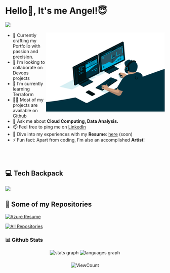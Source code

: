 <!---------------------------- Banner Image ----------------------------->

<!---------------------------- Typewriter animation ----------------------------->
# Hello👋, It's me Angel!😇
![](https://readme-typing-svg.herokuapp.com?font=Montserrat&color=3EA9F5&lines=I'm+a+Cloud+Engineer;I'm+a+Data+Analyst;)


<!---------------------------- About Me ----------------------------->

<!-- <img align="right" height="250" width="375" alt="" src="https://media.giphy.com/media/SWoSkN6DxTszqIKEqv/giphy.gif" /> -->
<img align="right" alt="GIF" src="https://raw.githubusercontent.com/DevrajDC/DevrajDC/main/developer.gif" height="250" width="375" />

- 🔭 Currently crafting my Portfolio with passion and precision.
- 🤝 I’m looking to collaborate on Devops projects
- 🌱 I’m currently learning Terraform
- 👨‍💻 Most of my projects are available on [Github](https://github.com/Angel-analyst?tab=repositories)
- 💬 Ask me about **Cloud Computing, Data Analysis.**
- 📫 Feel free to ping me on [LinkedIn](https://www.linkedin.com/in/agaroman)
- 📄 Dive into my experiences with my **Resume**: [here]() (soon)
- ⚡ Fun fact: Apart from coding, I'm also an accomplished **Artist**!
<br>
<br>


<!---------------------------- My Skills Section ----------------------------->
## 💻 Tech Backpack

<img src="https://skillicons.dev/icons?i=azure,vscode,terraform,python,scala,css,js,nodejs,mongodb,mysql,git,github,gitlab" align="center">
<br>


<!----------------------------- Open Source Projects --------------------------->
## 🔖 Some of my Repositories
<p align="left">
  <a href="https://github.com/Angel-analyst/azure-resume">
    <img width="278" src="https://denvercoder1-github-readme-stats.vercel.app/api/pin/?username=Angel-analyst&repo=azure-resume&theme=react&bg_color=20232a&title_color=61D9FA&icon_color=F8D866&hide_border=true&show_icons=true" alt="Azure Resume">
  </a>
<p align="left">
  <a href="https://github.com/Angel-analyst?tab=repositories">
    <img alt="All Repositories" title="All Repositories" src="https://custom-icon-badges.herokuapp.com/badge/-All%20Repos-2962FF?style=for-the-badge&logoColor=white&logo=repo"/>
  </a>
</p>

<!--------------------------------- GitHub Stats --------------------------------->
### 📊 Github Stats


<div align="center">
  <img src="https://github-readme-stats.vercel.app/api?username=Angel-analyst&hide_title=false&hide_rank=false&show_icons=true&include_all_commits=true&count_private=true&disable_animations=false&theme=dracula&locale=en&hide_border=false&order=1" height="150" alt="stats graph"  />
  <img src="https://github-readme-stats.vercel.app/api/top-langs?username=Angel-analyst&locale=en&hide_title=false&layout=compact&card_width=320&langs_count=5&theme=dracula&hide_border=false&order=2" height="150" alt="languages graph"  />
</div>

###

<!-- Your hits or visitors
site: http://hits.dwyl.com or https://visitor-badge.glitch.me
Both apis are in trouble due to the number of requests, if you know any other to register visitors, great
-->
<p align="center">
  <img alt="ViewCount" src="https://views.whatilearened.today/views/github/Angel-analyst/Angel-analyst.svg" />
</p>

###
